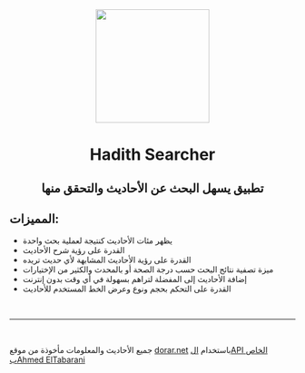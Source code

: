<div align = "center">
<img src = "https://i.imgur.com/uwZTeVL.png" width = 200></img>

# **Hadith Searcher**

## تطبيق يسهل البحث عن الأحاديث والتحقق منها
</div>

## المميزات:
- يظهر مئات الأحاديث كنتيجة لعملية بحث واحدة
- القدرة على رؤية شرح الأحاديث
- القدرة على رؤية الأحاديث المشابهة لأي حديث تريده
- ميزة تصفية نتائج البحث حسب درجة الصحة أو بالمحدث والكثير من الإختيارات
- إضافة الأحاديث إلى المفضلة لتراهم بسهولة في أي وقت بدون إنترنت
- القدرة على التحكم بحجم ونوع وعرض الخط المستخدم للأحاديث

<br>
<hr>
<br>

جميع الأحاديث والمعلومات مأخوذة من موقع [dorar.net](https://dorar.net/) باستخدام [الAPI الخاص بAhmed ElTabarani](https://github.com/AhmedElTabarani/dorar-hadith-api)